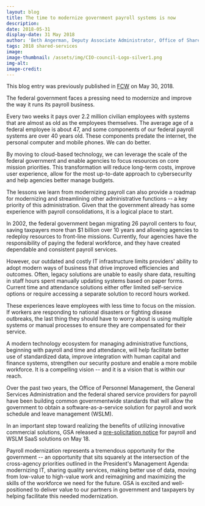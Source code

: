 ```yaml
---
layout: blog
title: The time to modernize government payroll systems is now
description:
date: 2018-05-31
display-date: 31 May 2018
author: 'Beth Angerman, Deputy Associate Administrator, Office of Shared Solutions and Performance Improvement, GSA'
tags: 2018 shared-services
image:
image-thumbnail: /assets/img/CIO-council-Logo-silver1.png
img-alt:
image-credit:
---
```

This blog entry was previously published in [FCW](https://fcw.com/articles/2018/05/30/comment-payroll-cloud-gsa-angerman.aspx) on May 30, 2018.

The federal government faces a pressing need to modernize and improve the way it runs its payroll business.

Every two weeks it pays over 2.2 million civilian employees with systems that are almost as old as the employees themselves. The average age of a federal employee is about 47, and some components of our federal payroll systems are over 40 years old. These components predate the internet, the personal computer and mobile phones. We can do better.

By moving to cloud-based technology, we can leverage the scale of the federal government and enable agencies to focus resources on core mission priorities. This transformation will reduce long-term costs, improve user experience, allow for the most up-to-date approach to cybersecurity and help agencies better manage budgets.

The lessons we learn from modernizing payroll can also provide a roadmap for modernizing and streamlining other administrative functions -- a key priority of this administration. Given that the government already has some experience with payroll consolidations, it is a logical place to start.

In 2002, the federal government began migrating 26 payroll centers to four, saving taxpayers more than $1 billion over 10 years and allowing agencies to redeploy resources to front-line missions. Currently, four agencies have the responsibility of paying the federal workforce, and they have created dependable and consistent payroll services.

However, our outdated and costly IT infrastructure limits providers' ability to adopt modern ways of business that drive improved efficiencies and outcomes. Often, legacy solutions are unable to easily share data, resulting in staff hours spent manually updating systems based on paper forms. Current time and attendance solutions either offer limited self-service options or require accessing a separate solution to record hours worked.

These experiences leave employees with less time to focus on the mission. If workers are responding to national disasters or fighting disease outbreaks, the last thing they should have to worry about is using multiple systems or manual processes to ensure they are compensated for their service.

A modern technology ecosystem for managing administrative functions, beginning with payroll and time and attendance, will help facilitate better use of standardized data, improve integration with human capital and finance systems, strengthen our security posture and enable a more mobile workforce. It is a compelling vision -- and it is a vision that is within our reach.

Over the past two years, the Office of Personnel Management, the General Services Administration and the federal shared service providers for payroll have been building common governmentwide standards that will allow the government to obtain a software-as-a-service solution for payroll and work schedule and leave management (WSLM).

In an important step toward realizing the benefits of utilizing innovative commercial solutions, GSA released a [pre-solicitation notice](https://www.gsa.gov/about-us/newsroom/news-releases/gsa-issues-presolicitation-notice-for-solutions-to-modernize-federal-payroll) for payroll and WSLM SaaS solutions on May 18.

Payroll modernization represents a tremendous opportunity for the government -- an opportunity that sits squarely at the intersection of the cross-agency priorities outlined in the President's Management Agenda: modernizing IT, sharing quality services, making better use of data, moving from low-value to high-value work and reimagining and maximizing the skills of the workforce we need for the future. GSA is excited and well-positioned to deliver value to our partners in government and taxpayers by helping facilitate this needed modernization.
